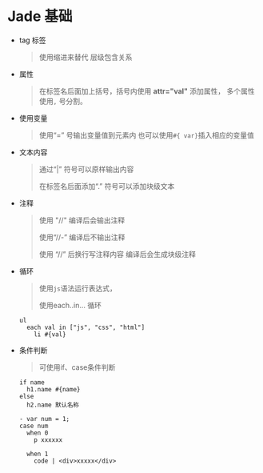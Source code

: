 # Jade 基础

* tag 标签

  > 使用缩进来替代 层级包含关系 

* 属性

  > 在标签名后面加上括号，括号内使用 **attr="val"** 添加属性， 多个属性使用`,` 号分割。

* 使用变量

  > 使用“=” 号输出变量值到元素内 也可以使用`#{ var}`插入相应的变量值

* 文本内容

  > 通过“|” 符号可以原样输出内容
  >
  > 在标签名后面添加“.” 符号可以添加块级文本

* 注释

  > 使用 "//"  编译后会输出注释
  >
  > 使用“//-” 编译后不输出注释
  >
  > 使用 “//” 后换行写注释内容 编译后会生成块级注释

* 循环

  > 使用`js`语法运行表达式，
  >
  > 使用each..in... 循环

  ```ja
  ul
    each val in ["js", "css", "html"]
      li #{val}
  ```

* 条件判断

  > 可使用if、case条件判断

  ```ja
  if name
    h1.name #{name}
  else
    h2.name 默认名称
  ```

  ```JA
  - var num = 1;
  case num
    when 0
      p xxxxxx
      
    when 1
      code | <div>xxxxx</div>
  ```

  ​

